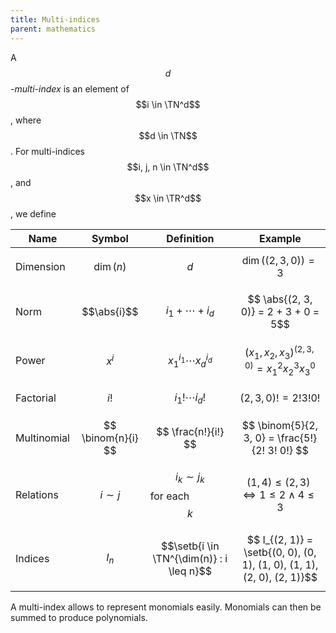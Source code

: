```yaml
---
title: Multi-indices
parent: mathematics
---
```


A _$$d$$-multi-index_ is an element of $$i \in \TN^d$$, where $$d \in \TN$$. For multi-indices $$i, j, n \in \TN^d$$, and $$x \in \TR^d$$, we define

Name | Symbol | Definition |Example
-----|--------|------------|-------
Dimension | $$\dim(n)$$ | $$d$$ | $$\dim((2, 3, 0)) = 3$$
Norm | $$\abs{i}$$ | $$ i_1 + \cdots + i_d $$ | $$ \abs{(2, 3, 0)} = 2 + 3 + 0 = 5$$
Power | $$ x^i $$ | $$ x_1^{i_1} \cdots x_d^{i_d} $$ | $$(x_1, x_2, x_3)^{(2, 3, 0)} = x_1^2 x_2^3 x_3^0$$
Factorial | $$ i! $$ | $$i_1! \cdots i_d! $$ | $$ (2, 3, 0)! = 2! 3! 0! $$
Multinomial | $$ \binom{n}{i} $$ | $$ \frac{n!}{i!} $$ | $$ \binom{5}{2, 3, 0} = \frac{5!}{2! 3! 0!} $$
Relations | $$ i \sim j $$ | $$ i_k \sim j_k $$ for each $$k$$ | $$ (1, 4) \leq (2, 3) \iff 1 \leq 2 \land 4 \leq 3 $$
Indices | $$ I_n $$ | $$\setb{i \in \TN^{\dim(n)} : i \leq n}$$ | $$ I_{(2, 1)} = \setb{(0, 0), (0, 1), (1, 0), (1, 1), (2, 0), (2, 1)}$$

A multi-index allows to represent monomials easily. Monomials can then be summed to produce polynomials. 

